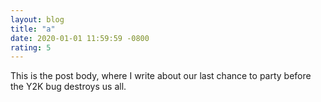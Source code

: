 ```yaml
---
layout: blog
title: "a"
date: 2020-01-01 11:59:59 -0800
rating: 5
---
```


This is the post body, where I write about our last chance to party before the Y2K bug destroys us all.
